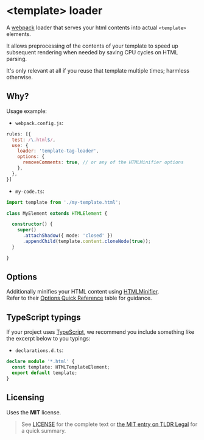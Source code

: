 # &lt;template&gt; loader
A [webpack](https://webpack.js.org/) loader that serves your html contents into actual `<template>` elements.

It allows preprocessing of the contents of your template to speed up subsequent rendering when needed by saving CPU cycles on HTML parsing.

It's only relevant at all if you reuse that template multiple times; harmless otherwise.

## Why?

Usage example:

* `webpack.config.js`:
```javascript
rules: [{
  test: /\.html$/,
  use: {
    loader: 'template-tag-loader',
    options: {
      removeComments: true, // or any of the HTMLMinifier options
    },
  },
}]
```

* `my-code.ts`:
```typescript
import template from './my-template.html';

class MyElement extends HTMLElement {

  constructor() {
    super()
      .attachShadow({ mode: 'closed' })
      .appendChild(template.content.cloneNode(true));
  }

}
```

## Options

Additionally minifies your HTML content using [HTMLMinifier](https://github.com/terser/html-minifier-terser).  
Refer to their [Options Quick Reference](https://github.com/terser/html-minifier-terser#options-quick-reference) table for guidance.

## TypeScript typings

If your project uses [TypeScript](https://www.typescriptlang.org/), we recommend you include something like the excerpt below to you typings:

* `declarations.d.ts`:
```typescript
declare module '*.html' {
  const template: HTMLTemplateElement;
  export default template;
}
```

## Licensing

Uses the **MIT** license.

> See [LICENSE](./LICENSE) for the complete text or [the MIT entry on TLDR Legal](https://tldrlegal.com/license/mit-license) for a quick summary.
